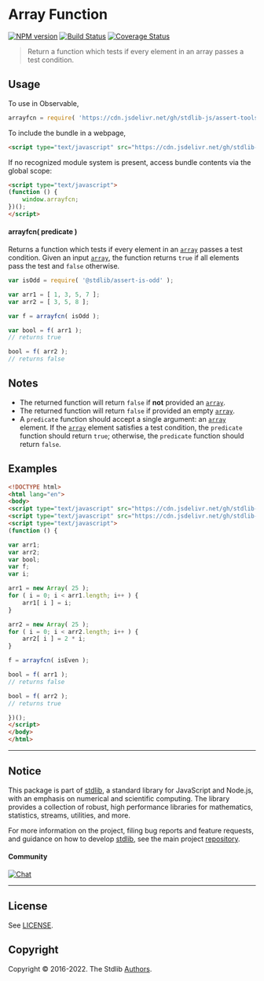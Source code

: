 <!--

@license Apache-2.0

Copyright (c) 2018 The Stdlib Authors.

Licensed under the Apache License, Version 2.0 (the "License");
you may not use this file except in compliance with the License.
You may obtain a copy of the License at

   http://www.apache.org/licenses/LICENSE-2.0

Unless required by applicable law or agreed to in writing, software
distributed under the License is distributed on an "AS IS" BASIS,
WITHOUT WARRANTIES OR CONDITIONS OF ANY KIND, either express or implied.
See the License for the specific language governing permissions and
limitations under the License.

-->

# Array Function

[![NPM version][npm-image]][npm-url] [![Build Status][test-image]][test-url] [![Coverage Status][coverage-image]][coverage-url] <!-- [![dependencies][dependencies-image]][dependencies-url] -->

> Return a function which tests if every element in an array passes a test condition.



<section class="usage">

## Usage

To use in Observable,

```javascript
arrayfcn = require( 'https://cdn.jsdelivr.net/gh/stdlib-js/assert-tools-array-function@umd/browser.js' )
```

To include the bundle in a webpage,

```html
<script type="text/javascript" src="https://cdn.jsdelivr.net/gh/stdlib-js/assert-tools-array-function@umd/browser.js"></script>
```

If no recognized module system is present, access bundle contents via the global scope:

```html
<script type="text/javascript">
(function () {
    window.arrayfcn;
})();
</script>
```

<a name="arrayfcn"></a>

#### arrayfcn( predicate )

Returns a function which tests if every element in an [`array`][mdn-array] passes a test condition. Given an input [`array`][mdn-array], the function returns `true` if all elements pass the test and `false` otherwise.

```javascript
var isOdd = require( '@stdlib/assert-is-odd' );

var arr1 = [ 1, 3, 5, 7 ];
var arr2 = [ 3, 5, 8 ];

var f = arrayfcn( isOdd );

var bool = f( arr1 );
// returns true

bool = f( arr2 );
// returns false
```

</section>

<!-- /.usage -->

<section class="notes">

## Notes

-   The returned function will return `false` if **not** provided an [`array`][mdn-array].
-   The returned function will return `false` if provided an empty [`array`][mdn-array].
-   A `predicate` function should accept a single argument: an [`array`][mdn-array] element. If the [`array`][mdn-array] element satisfies a test condition, the `predicate` function should return `true`; otherwise, the `predicate` function should return `false`.

</section>

<!-- /.notes -->

<section class="examples">

## Examples

<!-- eslint no-undef: "error" -->

```html
<!DOCTYPE html>
<html lang="en">
<body>
<script type="text/javascript" src="https://cdn.jsdelivr.net/gh/stdlib-js/assert-is-even@umd/index.js"></script>
<script type="text/javascript" src="https://cdn.jsdelivr.net/gh/stdlib-js/assert-tools-array-function@umd/index.js"></script>
<script type="text/javascript">
(function () {

var arr1;
var arr2;
var bool;
var f;
var i;

arr1 = new Array( 25 );
for ( i = 0; i < arr1.length; i++ ) {
    arr1[ i ] = i;
}

arr2 = new Array( 25 );
for ( i = 0; i < arr2.length; i++ ) {
    arr2[ i ] = 2 * i;
}

f = arrayfcn( isEven );

bool = f( arr1 );
// returns false

bool = f( arr2 );
// returns true

})();
</script>
</body>
</html>
```

</section>

<!-- /.examples -->

<!-- Section for related `stdlib` packages. Do not manually edit this section, as it is automatically populated. -->

<section class="related">

</section>

<!-- /.related -->

<!-- Section for all links. Make sure to keep an empty line after the `section` element and another before the `/section` close. -->


<section class="main-repo" >

* * *

## Notice

This package is part of [stdlib][stdlib], a standard library for JavaScript and Node.js, with an emphasis on numerical and scientific computing. The library provides a collection of robust, high performance libraries for mathematics, statistics, streams, utilities, and more.

For more information on the project, filing bug reports and feature requests, and guidance on how to develop [stdlib][stdlib], see the main project [repository][stdlib].

#### Community

[![Chat][chat-image]][chat-url]

---

## License

See [LICENSE][stdlib-license].


## Copyright

Copyright &copy; 2016-2022. The Stdlib [Authors][stdlib-authors].

</section>

<!-- /.stdlib -->

<!-- Section for all links. Make sure to keep an empty line after the `section` element and another before the `/section` close. -->

<section class="links">

[npm-image]: http://img.shields.io/npm/v/@stdlib/assert-tools-array-function.svg
[npm-url]: https://npmjs.org/package/@stdlib/assert-tools-array-function

[test-image]: https://github.com/stdlib-js/assert-tools-array-function/actions/workflows/test.yml/badge.svg?branch=main
[test-url]: https://github.com/stdlib-js/assert-tools-array-function/actions/workflows/test.yml?query=branch:main

[coverage-image]: https://img.shields.io/codecov/c/github/stdlib-js/assert-tools-array-function/main.svg
[coverage-url]: https://codecov.io/github/stdlib-js/assert-tools-array-function?branch=main

<!--

[dependencies-image]: https://img.shields.io/david/stdlib-js/assert-tools-array-function.svg
[dependencies-url]: https://david-dm.org/stdlib-js/assert-tools-array-function/main

-->

[chat-image]: https://img.shields.io/gitter/room/stdlib-js/stdlib.svg
[chat-url]: https://gitter.im/stdlib-js/stdlib/

[stdlib]: https://github.com/stdlib-js/stdlib

[stdlib-authors]: https://github.com/stdlib-js/stdlib/graphs/contributors

[umd]: https://github.com/umdjs/umd
[es-module]: https://developer.mozilla.org/en-US/docs/Web/JavaScript/Guide/Modules

[deno-url]: https://github.com/stdlib-js/assert-tools-array-function/tree/deno
[umd-url]: https://github.com/stdlib-js/assert-tools-array-function/tree/umd
[esm-url]: https://github.com/stdlib-js/assert-tools-array-function/tree/esm
[branches-url]: https://github.com/stdlib-js/assert-tools-array-function/blob/main/branches.md

[stdlib-license]: https://raw.githubusercontent.com/stdlib-js/assert-tools-array-function/main/LICENSE

[mdn-array]: https://developer.mozilla.org/en-US/docs/Web/JavaScript/Reference/Global_Objects/Array

</section>

<!-- /.links -->
